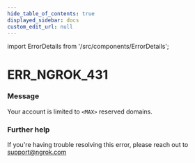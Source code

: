 ```yaml
---
hide_table_of_contents: true
displayed_sidebar: docs
custom_edit_url: null
---
```


import ErrorDetails from '/src/components/ErrorDetails';

# ERR_NGROK_431

### Message
Your account is limited to `<MAX>` reserved domains.

### Further help
If you're having trouble resolving this error, please reach out to [support@ngrok.com](mailto:support@ngrok.com?subject=Help%20with%20ERR_NGROK_431)

<ErrorDetails error='err_ngrok_431' />
